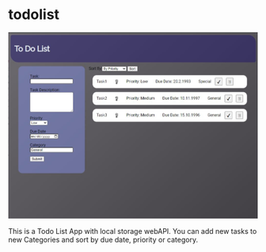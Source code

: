 # todolist

<img src="/TodoScreenshot.jpg">
<p>This is a Todo List App with local storage webAPI. You can add new tasks to new Categories and sort by due date, priority or category.</p>
